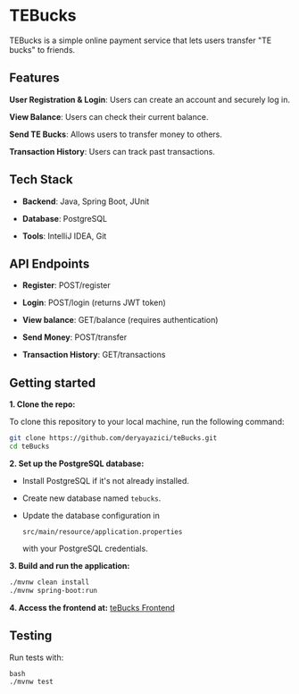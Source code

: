 # TEBucks
TEBucks is a simple online payment service that lets users transfer "TE bucks" to friends.

## Features
**User Registration & Login**: Users can create an account and securely log in.
    
**View Balance**: Users can check their current balance.

**Send TE Bucks**: Allows users to transfer money to others.

**Transaction History**: Users can track past transactions.



## Tech Stack

- **Backend**: Java, Spring Boot, JUnit

- **Database**: PostgreSQL

- **Tools**: IntelliJ IDEA, Git


## API Endpoints

- **Register**: POST/register

- **Login**: POST/login (returns JWT token)

- **View balance**: GET/balance (requires authentication)

- **Send Money**: POST/transfer

- **Transaction History**: GET/transactions


## Getting started

**1. Clone the repo:**

   To clone this repository to your local machine, run the following command:

   ```bash
   git clone https://github.com/deryayazici/teBucks.git
   cd teBucks
```
**2. Set up the PostgreSQL database:**

- Install PostgreSQL if it's not already installed.

- Create new database named ```tebucks```.

- Update the database configuration in
  
  ```src/main/resource/application.properties```

   with your PostgreSQL credentials.

**3. Build and run the application:**

```bash
./mvnw clean install
./mvnw spring-boot:run
```

**4. Access the frontend at:** [teBucks Frontend](https://tebucks.netlify.app/)


## Testing

Run tests with:

```
bash
./mvnw test
```

